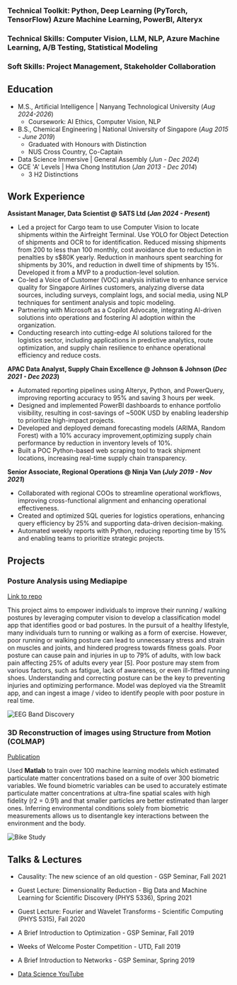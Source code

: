 ### Technical Toolkit: Python, Deep Learning (PyTorch, TensorFlow) Azure Machine Learning, PowerBI, Alteryx
### Technical Skills: Computer Vision, LLM, NLP, Azure Machine Learning, A/B Testing, Statistical Modeling
### Soft Skills: Project Management, Stakeholder Collaboration

## Education								       		
- M.S., Artificial Intelligence	| Nanyang Technological University (_Aug 2024-2026_)
    - Coursework: AI Ethics, Computer Vision, NLP
- B.S., Chemical Engineering | National University of Singapore (_Aug 2015 - June 2019_) 
    - Graduated with Honours with Distinction
    - NUS Cross Country, Co-Captain
- Data Science Immersive | General Assembly (_Jun - Dec 2024_)
- GCE 'A' Levels | Hwa Chong Institution (_Jan 2013 - Dec 2014_)
    - 3 H2 Distinctions

## Work Experience
**Assistant Manager, Data Scientist @ SATS Ltd (_Jan 2024 - Present_)**
- Led a project for Cargo team to use Computer Vision to locate shipments within the Airfreight Terminal. Use YOLO for Object Detection of shipments and OCR to for identification. Reduced missing shipments from 200 to less than 100 monthly, cost avoidance due to reduction in penalties by s$80K yearly. Reduction in manhours spent searching for shipments by 30%, and reduction in dwell time of shipments by 15%. Developed it from a MVP to a production-level solution.
- Co-led a Voice of Customer (VOC) analysis initiative to enhance service quality for Singapore Airlines customers, analyzing diverse data sources, including surveys, complaint logs, and social media, using NLP techniques for sentiment analysis and topic modeling.
- Partnering with Microsoft as a Copilot Advocate, integrating AI-driven solutions into operations and fostering AI adoption within the organization.
- Conducting research into cutting-edge AI solutions tailored for the logistics sector, including applications in predictive analytics, route optimization, and supply chain resilience to enhance operational efficiency and reduce costs.

**APAC Data Analyst, Supply Chain Excellence @ Johnson & Johnson (_Dec 2021 - Dec 2023_)**
- Automated reporting pipelines using Alteryx, Python, and PowerQuery, improving reporting accuracy to 95% and saving 3 hours per week.
- Designed and implemented PowerBI dashboards to enhance portfolio visibility, resulting in cost-savings of ~500K USD by enabling leadership to prioritize high-impact projects.
- Developed and deployed demand forecasting models (ARIMA, Random Forest) with a 10% accuracy improvement,optimizing supply chain performance by reduction in inventory levels of 10%. 
- Built a POC Python-based web scraping tool to track shipment locations, increasing real-time supply chain transparency.

**Senior Associate, Regional Operations @ Ninja Van (_July 2019 - Nov 2021_)**
- Collaborated with regional COOs to streamline operational workflows, improving cross-functional alignment and enhancing operational effectiveness.
- Created and optimized SQL queries for logistics operations, enhancing query efficiency by 25% and supporting data-driven decision-making.
- Automated weekly reports with Python, reducing reporting time by 15% and enabling teams to prioritize strategic projects.

## Projects
### Posture Analysis using Mediapipe
[Link to repo](https://github.com/tiffanytgr/posture-analysis-app)

This project aims to empower individuals to improve their running / walking postures by leveraging computer vision to develop a classification model app that identifies good or bad postures.
In the pursuit of a healthy lifestyle, many individuals turn to running or walking as a form of exercise. However, poor running or walking posture can lead to unnecessary stress and strain on muscles and joints, and hindered progress towards fitness goals. Poor posture can cause pain and injuries in up to 79% of adults, with low back pain affecting 25% of adults every year [5]. Poor posture may stem from various factors, such as fatigue, lack of awareness, or even ill-fitted running shoes. Understanding and correcting posture can be the key to preventing injuries and optimizing performance. 
Model was deployed via the Streamlit app, and can ingest a image / video to identify people with poor posture in real time.


![EEG Band Discovery](/assets/img/eeg_band_discovery.jpeg)

### 3D Reconstruction of images using Structure from Motion (COLMAP)
[Publication](https://www.mdpi.com/1424-8220/22/11/4240)

Used **Matlab** to train over 100 machine learning models which estimated particulate matter concentrations based on a suite of over 300 biometric variables. We found biometric variables can be used to accurately estimate particulate matter concentrations at ultra-fine spatial scales with high fidelity (r2 = 0.91) and that smaller particles are better estimated than larger ones. Inferring environmental conditions solely from biometric measurements allows us to disentangle key interactions between the environment and the body.

![Bike Study](/assets/img/bike_study.jpeg)

## Talks & Lectures
- Causality: The new science of an old question - GSP Seminar, Fall 2021
- Guest Lecture: Dimensionality Reduction - Big Data and Machine Learning for Scientific Discovery (PHYS 5336), Spring 2021
- Guest Lecture: Fourier and Wavelet Transforms - Scientific Computing (PHYS 5315), Fall 2020
- A Brief Introduction to Optimization - GSP Seminar, Fall 2019
- Weeks of Welcome Poster Competition - UTD, Fall 2019
- A Brief Introduction to Networks - GSP Seminar, Spring 2019

- [Data Science YouTube](https://www.youtube.com/channel/UCa9gErQ9AE5jT2DZLjXBIdA)

